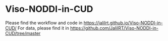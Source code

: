 # Viso-NODDI-in-CUD

Please find the workflow and code in https://jalilrt.github.io/Viso-NODDI-in-CUD/
For data, please find it in https://github.com/JalilRT/Viso-NODDI-in-CUD/tree/master
